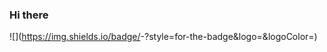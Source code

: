 ### Hi there

![<Badge Name>](https://img.shields.io/badge/<Badge Text>-<Background Color>?style=for-the-badge&logo=<Icon Name>&logoColor=<Logo Color>)
